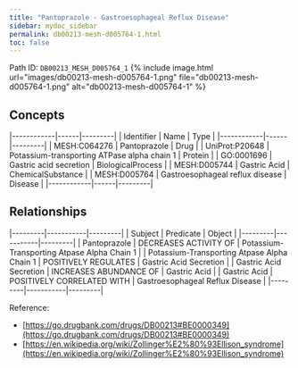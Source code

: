 ```yaml
---
title: "Pantoprazole - Gastroesophageal Reflux Disease"
sidebar: mydoc_sidebar
permalink: db00213-mesh-d005764-1.html
toc: false 
---
```



Path ID: `DB00213_MESH_D005764_1`
{% include image.html url="images/db00213-mesh-d005764-1.png" file="db00213-mesh-d005764-1.png" alt="db00213-mesh-d005764-1" %}

## Concepts

|------------|------|---------|
| Identifier | Name | Type    |
|------------|------|---------|
| MESH:C064276 | Pantoprazole | Drug |
| UniProt:P20648 | Potassium-transporting ATPase alpha chain 1 | Protein |
| GO:0001696 | Gastric acid secretion | BiologicalProcess |
| MESH:D005744 | Gastric Acid | ChemicalSubstance |
| MESH:D005764 | Gastroesophageal reflux disease | Disease |
|------------|------|---------|

## Relationships

|---------|-----------|---------|
| Subject | Predicate | Object  |
|---------|-----------|---------|
| Pantoprazole | DECREASES ACTIVITY OF | Potassium-Transporting Atpase Alpha Chain 1 |
| Potassium-Transporting Atpase Alpha Chain 1 | POSITIVELY REGULATES | Gastric Acid Secretion |
| Gastric Acid Secretion | INCREASES ABUNDANCE OF | Gastric Acid |
| Gastric Acid | POSITIVELY CORRELATED WITH | Gastroesophageal Reflux Disease |
|---------|-----------|---------|

Reference: 
  - [https://go.drugbank.com/drugs/DB00213#BE0000349](https://go.drugbank.com/drugs/DB00213#BE0000349)
  - [https://en.wikipedia.org/wiki/Zollinger%E2%80%93Ellison_syndrome](https://en.wikipedia.org/wiki/Zollinger%E2%80%93Ellison_syndrome)
